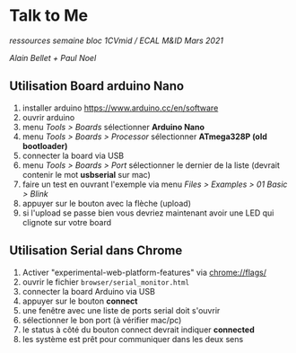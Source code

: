 # Talk to Me
*ressources semaine bloc 1CVmid / ECAL M&ID Mars 2021*

*Alain Bellet + Paul Noel*

## Utilisation Board arduino Nano 
1. installer arduino https://www.arduino.cc/en/software
2. ouvrir arduino
3. menu *Tools > Boards* sélectionner  **Arduino Nano**
4. menu *Tools > Boards > Processor* sélectionner **ATmega328P (old bootloader)**
5. connecter la board via USB
6. menu *Tools > Boards > Port* sélectionner le dernier de la liste (devrait contenir le mot **usbserial** sur mac)
7. faire un test en ouvrant l'exemple via menu *Files > Examples > 01 Basic > Blink*
8. appuyer sur le bouton avec la flèche (upload)
9. si l'upload se passe bien vous devriez maintenant avoir une LED qui clignote sur votre board


## Utilisation Serial dans Chrome
1. Activer "experimental-web-platform-features" via [chrome://flags/](chrome://flags/) 
2. ouvrir le fichier `browser/serial_monitor.html`
3. connecter la board Arduino via USB
4. appuyer sur le bouton **connect**
5. une fenêtre avec une liste de ports serial doit s'ouvrir
6. sélectionner le bon port (à vérifier mac/pc)
7. le status à côté du bouton connect devrait indiquer **connected**
8. les système est prêt pour communiquer dans les deux sens
